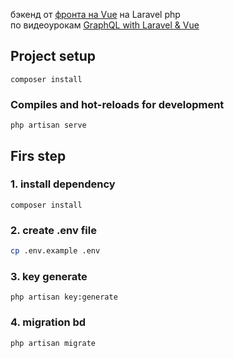 бэкенд от [фронта на Vue](https://github.com/bad4iz/booksql-vue) на Laravel php  
по видеоурокам [GraphQL with Laravel & Vue](https://youtube.com/playlist?list=PLEhEHUEU3x5qsA5JnRzhgOghrH9Vqz4cg)

## Project setup
```
composer install
```

### Compiles and hot-reloads for development
```
php artisan serve
```

##  Firs step
### 1. install dependency
```
composer install
```

### 2. create .env file
```bash
cp .env.example .env
```

### 3. key generate
```
php artisan key:generate
```

### 4. migration bd
```
php artisan migrate
```
